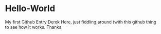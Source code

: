 # Hello-World
My first Github Entry
Derek Here, just fiddling around twith this github thing
to see how it works.
Thanks
